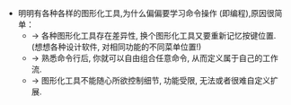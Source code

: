 - 明明有各种各样的图形化工具,为什么偏偏要学习命令操作 (即编程),原因很简单：
	- -> 各种图形化工具存在差异性, 换个图形化工具又要重新记忆按键位置. (想想各种设计软件, 对相同功能的不同菜单位置!)
	- -> 熟悉命令行后, 你就可以自由组合任意命令, 从而定义属于自己的工作流.
	- -> 图形化工具不能随心所欲控制细节, 功能受限, 无法或者很难自定义扩展.